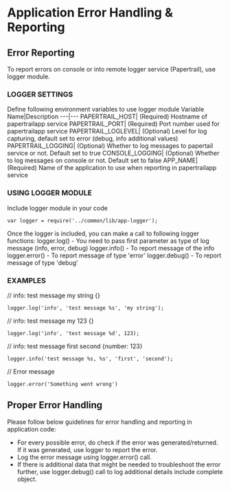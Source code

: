 # Application Error Handling & Reporting

## Error Reporting
To report errors on console or into remote logger service (Papertrail), use logger module.

### **LOGGER SETTINGS**
Define following environment variables to use logger module
Variable Name|Description
---|---
PAPERTRAIL_HOST| (Required) Hostname of papertrailapp service
PAPERTRAIL_PORT| (Required) Port number used for papertrailapp service
PAPERTRAIL_LOGLEVEL| (Optional) Level for log capturing, default set to error (debug, info additional values)
PAPERTRAIL_LOGGING| (Optional) Whether to log messages to papertail service or not. Default set to true
CONSOLE_LOGGING| (Optional) Whether to log messages on console or not. Default set to false
APP_NAME| (Required) Name of the application to use when reporting in papertrailapp service

### **USING LOGGER MODULE**

Include logger module in your code

```var logger = require('../common/lib/app-logger');```

Once the logger is included, you can make a call to following logger functions:
logger.log()  - You need to pass first parameter as type of log message (info, error, debug)
logger.info() - To report message of the info
logger.error() - To report message of type 'error'
logger.debug() - To report message of type 'debug'

### **EXAMPLES**

// info: test message my string {}

```logger.log('info', 'test message %s', 'my string');```

// info: test message my 123 {}

```logger.log('info', 'test message %d', 123);```

// info: test message first second {number: 123}

```logger.info('test message %s, %s', 'first', 'second');```

// Error message

```logger.error('Something went wrong')```

## Proper Error Handling

Please follow below guidelines for error handling and reporting in application code:

* For every possible error, do check if the error was generated/returned. If it was generated, use logger to report the error.
* Log the error message using logger.error() call.
* If there is additional data that might be needed to troubleshoot the error further, use logger.debug() call to log additional details include complete object.
